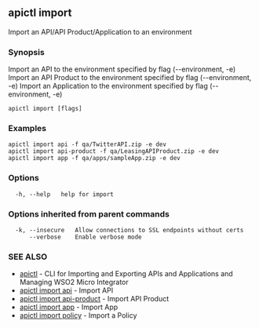 ## apictl import

Import an API/API Product/Application to an environment

### Synopsis

Import an API to the environment specified by flag (--environment, -e)
Import an API Product to the environment specified by flag (--environment, -e)
Import an Application to the environment specified by flag (--environment, -e)

```
apictl import [flags]
```

### Examples

```
apictl import api -f qa/TwitterAPI.zip -e dev
apictl import api-product -f qa/LeasingAPIProduct.zip -e dev
apictl import app -f qa/apps/sampleApp.zip -e dev
```

### Options

```
  -h, --help   help for import
```

### Options inherited from parent commands

```
  -k, --insecure   Allow connections to SSL endpoints without certs
      --verbose    Enable verbose mode
```

### SEE ALSO

* [apictl](apictl.md)	 - CLI for Importing and Exporting APIs and Applications and Managing WSO2 Micro Integrator
* [apictl import api](apictl_import_api.md)	 - Import API
* [apictl import api-product](apictl_import_api-product.md)	 - Import API Product
* [apictl import app](apictl_import_app.md)	 - Import App
* [apictl import policy](apictl_import_policy.md)	 - Import a Policy

